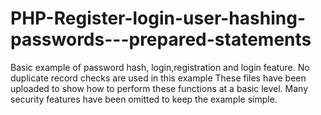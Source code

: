 # PHP-Register-login-user-hashing-passwords---prepared-statements
Basic example of password hash, login,registration and login feature. No duplicate record checks are used in this example These files have been uploaded to show how to perform these functions at a basic level. Many security features have been omitted to keep the example simple.
